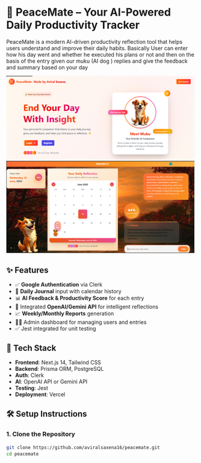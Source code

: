 # 🧘 PeaceMate – Your AI-Powered Daily Productivity Tracker

PeaceMate is a modern AI-driven productivity reflection tool that helps users understand and improve their daily habits. Basically User can enter how his day went and whether he executed his plans or not and then on the basis of the entry given our muku (AI dog ) replies and give the feedback and summary based on your day 

<img src="https://github.com/aviralsaxena16/PeaceMate/blob/main/public/login.png?raw=true" width="500"/>    <img src="https://github.com/aviralsaxena16/PeaceMate/blob/main/public/home.png?raw=true" width="500"/>


## ✨ Features

- ✅ **Google Authentication** via Clerk
- 📅 **Daily Journal** input with calendar history
- 📊 **AI Feedback & Productivity Score** for each entry
- 🤖 Integrated **OpenAI/Gemini API** for intelligent reflections
- 📈 **Weekly/Monthly Reports** generation
- 🧑‍💼 Admin dashboard for managing users and entries
- ✅ Jest integrated for unit testing

## 🚀 Tech Stack

- **Frontend**: Next.js 14, Tailwind CSS
- **Backend**: Prisma ORM, PostgreSQL
- **Auth**: Clerk
- **AI**: OpenAI API or Gemini API
- **Testing**: Jest
- **Deployment**: Vercel

## 🛠️ Setup Instructions

### 1. Clone the Repository
```bash
git clone https://github.com/aviralsaxena16/peacemate.git
cd peacemate
